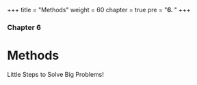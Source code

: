 +++
title = "Methods"
weight = 60
chapter = true
pre = "<b>6. </b>"
+++

### Chapter 6

# Methods

Little Steps to Solve Big Problems!

